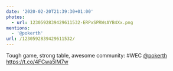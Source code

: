 ```yaml
---
date: '2020-02-20T21:39:30+01:00'
photos:
  - url: 1230592839429611532-ERPxSPRWsAYB4Xx.png
mentions:
  - '@pokerth'
url: /1230592839429611532/
---
```

Tough game, strong table, awesome community: #WEC [@pokerth](https://twitter.com/@pokerth) https://t.co/4FCwa5lM7w
